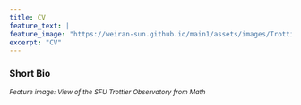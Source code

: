 ```yaml
---
title: CV
feature_text: |
feature_image: "https://weiran-sun.github.io/main1/assets/images/Trottier.jpg"
excerpt: "CV"
---
```


### Short Bio



<small><em>Feature image: View of the SFU Trottier Observatory from Math</em></small>
